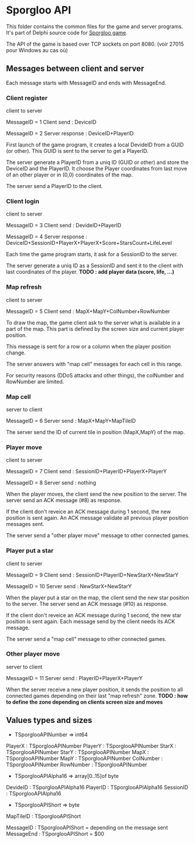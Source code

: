 # Sporgloo API

This folder contains the common files for the game and server programs. It's part of Delphi source code for [Sporgloo game](https://sporgloo.gamolf.fr/).

The API of the game is based over TCP sockets on port 8080. (voir 27015 pour Windows au cas où)

## Messages between client and server

Each message starts with MessageID and ends with MessageEnd.

### Client register

client to server

MessageID = 1
Client send : DeviceID

MessageID = 2
Server response : DeviceID+PlayerID

First launch of the game program, it creates a local DevideID from a GUID (or other). This GUID is sent to the server to get a PlayerID.

The server generate a PlayerID from a uniq ID (GUID or other) and store the DeviceID and the PlayerID. It choose the Player coordinates from last move of an other player or in (0,0) coordinates of the map.

The server send a PlayerID to the client.

### Client login

client to server

MessageID = 3
Client send : DevideID+PlayerID

MessageID = 4
Server response : DeviceID+SessionID+PlayerX+PlayerX+Score+StarsCount+LifeLevel

Each time the game program starts, it ask for a SessionID to the server.

The server generate a uniq ID as a SessionID and sent it to the client with last coordinates of the player.
**TODO : add player data (score, life, ...)**

### Map refresh

client to server

MessageID = 5
Client send : MapX+MapY+ColNumber+RowNumber

To draw the map, the game client ask to the server what is available in a part of the map. This part is defined by the screen size and current player position.

This message is sent for a row or a column when the player position change.

The server answers with "map cell" messages for each cell in this range.

For security reasons (DDoS attacks and other things), the colNumber and RowNumber are limited.

### Map cell

server to client

MessageID = 6
Server send : MapX+MapY+MapTileID

The server send the ID of current tile in position (MapX,MapY) of the map.

### Player move

client to server

MessageID = 7
Client send : SessionID+PlayerID+PlayerX+PlayerY

MessageID = 8
Server send : nothing

When the player moves, the client send the new position to the server.
The server send an ACK message (#8) as response.

If the client don't reveice an ACK message during 1 second, the new position is sent again. An ACK message validate all previous player position messages sent.

The server send a "other player move" message to other connected games.

### Player put a star

client to server

MessageID = 9
Client send : SessionID+PlayerID+NewStarX+NewStarY

MessageID = 10
Server send : NewStarX+NewStarY

When the player put a star on the map, the client send the new star position to the server.
The server send an ACK message (#10) as response.

If the client don't reveice an ACK message during 1 second, the new star position is sent again. Each message send by the client needs its ACK message.

The server send a "map cell" message to other connected games.

### Other player move

server to client

MessageID = 11
Server send : PlayerID+PlayerX+PlayerY

When the server receive a new player position, it sends the position to all connected games depending on their last "map refresh" zone.
**TODO : how to define the zone depending on clients screen size and moves**

## Values types and sizes

* TSporglooAPINumber => int64

PlayerX : TSporglooAPINumber
PlayerY : TSporglooAPINumber
StarX : TSporglooAPINumber
StarY : TSporglooAPINumber
MapX : TSporglooAPINumber
MapY : TSporglooAPINumber
ColNumber : TSporglooAPINumber
RowNumber : TSporglooAPINumber

* TSporglooAPIAlpha16 => array[0..15]of byte

DevideID : TSporglooAPIAlpha16
PlayerID : TSporglooAPIAlpha16
SessionID : TSporglooAPIAlpha16

* TSporglooAPIShort => byte

MapTileID : TSporglooAPIShort

MessageID : TSporglooAPIShort = depending on the message sent
MessageEnd : TSporglooAPIShort = $00
